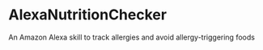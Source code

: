 # AlexaNutritionChecker
An Amazon Alexa skill to track allergies and avoid allergy-triggering foods
